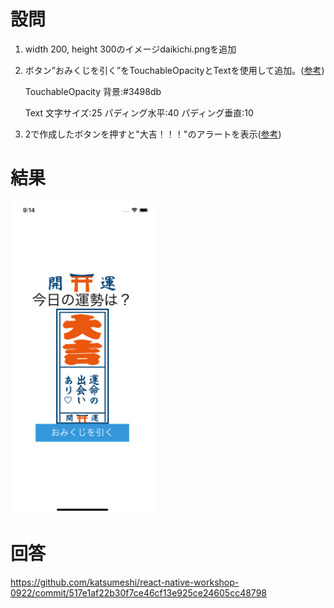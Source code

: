 # 設問

1) width 200, height 300のイメージdaikichi.pngを追加

2) ボタン”おみくじを引く”をTouchableOpacityとTextを使用して追加。([参考](https://facebook.github.io/react-native/docs/touchableopacity))

   TouchableOpacity 背景:#3498db

   Text 文字サイズ:25 パディング水平:40 パディング垂直:10

3) 2で作成したボタンを押すと"大吉！！！"のアラートを表示([参考](https://facebook.github.io/react-native/docs/alert#alert))

# 結果
<kbd><img  src="https://github.com/katsumeshi/react-native-workshop-0922/blob/master/docs/assets/ss4.png" height="500"></kbd>

# 回答
https://github.com/katsumeshi/react-native-workshop-0922/commit/517e1af22b30f7ce46cf13e925ce24605cc48798
